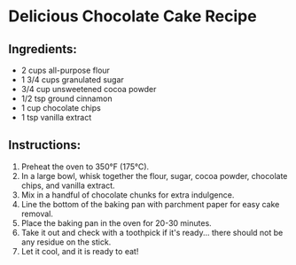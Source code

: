 # Delicious Chocolate Cake Recipe

## Ingredients:
- 2 cups all-purpose flour
- 1 3/4 cups granulated sugar
- 3/4 cup unsweetened cocoa powder
- 1/2 tsp ground cinnamon
- 1 cup chocolate chips
- 1 tsp vanilla extract

## Instructions:
1. Preheat the oven to 350°F (175°C).
2. In a large bowl, whisk together the flour, sugar, cocoa powder, chocolate chips, and vanilla extract.
3. Mix in a handful of chocolate chunks for extra indulgence.
4. Line the bottom of the baking pan with parchment paper for easy cake removal.
5. Place the baking pan in the oven for 20-30 minutes.
6. Take it out and check with a toothpick if it's ready... there should not be any residue on the stick.
7. Let it cool, and it is ready to eat!

